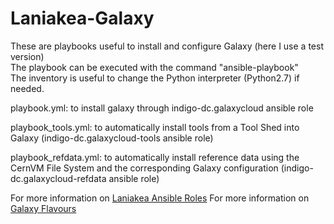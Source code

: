 # Laniakea-Galaxy
These are playbooks useful to install and configure Galaxy (here I use a test version)  
The playbook can be executed with the command "ansible-playbook"     
The inventory is useful to change the Python interpreter (Python2.7) if needed.

playbook.yml: to install galaxy through indigo-dc.galaxycloud ansible role

playbook_tools.yml: to automatically install tools from a Tool Shed into Galaxy (indigo-dc.galaxycloud-tools ansible role)

playbook_refdata.yml: to automatically install reference data using the CernVM File System and the corresponding Galaxy configuration (indigo-dc.galaxycloud-refdata ansible role)

For more information on [Laniakea Ansible Roles](https://laniakea.readthedocs.io/en/latest/admin_documentation/ansible/ansible_roles.html)
For more information on [Galaxy Flavours](https://laniakea.readthedocs.io/en/latest/user_documentation/galaxy/galaxy_flavours.html)
